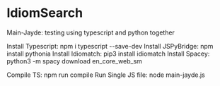 # IdiomSearch

Main-Jayde: testing using typescript and python together 

Install Typescript: npm i typescript --save-dev
Install JSPyBridge: npm install pythonia
Install Idiomatch: pip3 install idiomatch
Install Spacey: python3 -m spacy download en_core_web_sm

Compile TS: npm run compile 
Run Single JS file: node main-jayde.js